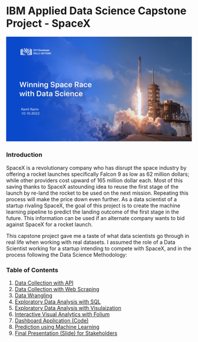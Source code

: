 #  IBM Applied Data Science Capstone Project - SpaceX

![This is an image](https://github.com/kamillearn/IBM-Applied-Data-Science-Capstone/blob/main/Intro.jpg)

### Introduction

SpaceX is a revolutionary company who has disrupt the space industry by offering a rocket launches specifically Falcon 9 as low as 62 million dollars; while other providers cost upward of 165 million dollar each. Most of this saving thanks to SpaceX astounding idea to reuse the first stage of the launch by re-land the rocket to be used on the next mission. Repeating this process will make the price down even further. As a data scientist of a startup rivaling SpaceX, the goal of this project is to create the machine learning pipeline to predict the landing outcome of the first stage in the future. This information can be used if an alternate company wants to bid against SpaceX for a rocket launch.

This capstone project gave me a taste of what data scientists go through in real life when working with real datasets. I assumed the role of a Data Scientist working for a startup intending to compete with SpaceX, and in the process following the Data Science Methodology:

### Table of Contents

1. [Data Collection with API](https://github.com/kamillearn/IBM-Applied-Data-Science-Capstone/blob/main/Spacex%20Data%20Collection%20Api.ipynb)
2. [Data Collection with Web Scraping](https://github.com/kamillearn/IBM-Applied-Data-Science-Capstone/blob/main/Data%20Collection%20with%20Web%20Scraping.ipynb)
3. [Data Wrangling](https://github.com/kamillearn/IBM-Applied-Data-Science-Capstone/blob/main/Spacex%20Data%20Wrangling.ipynb)
4. [Exploratory Data Analysis with SQL](https://github.com/kamillearn/IBM-Applied-Data-Science-Capstone/blob/main/EDA%20with%20SQL.ipynb)
5. [Exploratory Data Analysis with Visulaization](https://github.com/kamillearn/IBM-Applied-Data-Science-Capstone/blob/main/EDA%20with%20Data%20Visualization.ipynb)
6. [Interactive Visual Analytics with Folium](https://github.com/kamillearn/IBM-Applied-Data-Science-Capstone/blob/main/Interactive%20Visual%20Analytics%20with%20Folium.ipynb)
7. [Dashboard Application (Code)](https://github.com/kamillearn/IBM-Applied-Data-Science-Capstone/blob/main/Spacex%20Dashboard%20App.ipynb)
8. [Prediction using Machine Learning](https://github.com/kamillearn/IBM-Applied-Data-Science-Capstone/blob/main/Machine%20Learning%20Prediction%20Part%205.ipynb) 
9. [Final Presentation (Slide) for Stakeholders](https://github.com/kamillearn/IBM-Applied-Data-Science-Capstone/blob/main/Applied%20Data%20Science%20Capstone%20PowerPoint%20Presentation.pdf)
